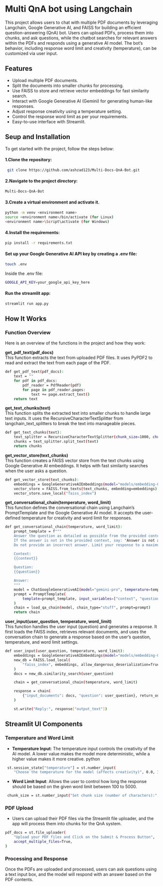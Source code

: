 
# Multi QnA bot using Langchain

This project allows users to chat with multiple PDF documents by leveraging Langchain, Google Generative AI, and FAISS for building an efficient question-answering (QnA) bot. Users can upload PDFs, process them into chunks, and ask questions, while the chatbot searches for relevant answers within the PDFs and responds using a generative AI model. The bot’s behavior, including response word limit and creativity (temperature), can be customized via user input.
## Features

- Upload multiple PDF documents.
- Split the documents into smaller chunks for processing.
- Use FAISS to store and retrieve vector embeddings for fast similarity search.
- Interact with Google Generative AI (Gemini) for generating human-like responses.
- Adjust response creativity using a temperature setting.
- Control the response word limit as per your requirements.
- Easy-to-use interface with Streamlit.


## Seup and Installation
To get started with the project, follow the steps below:

#### 1.Clone the repository:


```bash
 git clone https://github.com/ashzad123/Multi-Docs-QnA-Bot.git
 ```


#### 2.Navigate to the project directory:
```bash
Multi-Docs-QnA-Bot
```
#### 3.Create a virtual environment and activate it.
```bash
python -m venv <environment name>
source <environment name>/bin/activate (for Linux)
<environment name>\Script\activate (for Windows)
```
#### 4.Install the requirements:
```bash
pip install -r requirements.txt
```

#### Set up your Google Generative AI API key by creating a .env file:

```bash 
touch .env
```
Inside the .env file:
```bash
GOOGLE_API_KEY=your_google_api_key_here
```

#### Run the streamlit app:
```bash 
streamlit run app.py
```

## How It Works

### Function Overview

Here is an overview of the functions in the project and how they work:

**get_pdf_text(pdf_docs)**   
This function extracts the text from uploaded PDF files. It uses PyPDF2 to read and extract the text from each page of the PDF.

```bash
def get_pdf_text(pdf_docs):
    text = ""
    for pdf in pdf_docs:
        pdf_reader = PdfReader(pdf)
        for page in pdf_reader.pages:
            text += page.extract_text()
    return text

```
**get_text_chunks(text)**   
This function splits the extracted text into smaller chunks to handle large text inputs. It uses the RecursiveCharacterTextSplitter from langchain_text_splitters to break the text into manageable pieces.

```bash
def get_text_chunks(text):
    text_splitter = RecursiveCharacterTextSplitter(chunk_size=1000, chunk_overlap=100)
    chunks = text_splitter.split_text(text)
    return chunks


```
**get_vector_store(text_chunks)**   
This function creates a FAISS vector store from the text chunks using Google Generative AI embeddings. It helps with fast similarity searches when the user asks a question.

```bash
def get_vector_store(text_chunks):
    embeddings = GoogleGenerativeAIEmbeddings(model="models/embedding-001")
    vector_store = FAISS.from_texts(text_chunks, embedding=embeddings)
    vector_store.save_local("faiss_index")


```
**get_conversational_chain(temperature, word_limit)**   
This function defines the conversational chain using Langchain’s PromptTemplate and the Google Generative AI model. It accepts the user-defined temperature for creativity and word limit for responses.

```bash
def get_conversational_chain(temperature, word_limit):
    prompt_template = f"""
    Answer the question as detailed as possible from the provided context. 
    If the answer is not in the provided context, say: "Answer is not available in the context." 
    Do not provide an incorrect answer. Limit your response to a maximum of {word_limit} words.

    Context:
    {{context}}
    
    Question:
    {{question}}

    Answer:
    """
    model = ChatGoogleGenerativeAI(model="gemini-pro", temperature=temperature)
    prompt = PromptTemplate(
        template=prompt_template, input_variables=["context", "question"]
    )
    chain = load_qa_chain(model, chain_type="stuff", prompt=prompt)
    return chain


```
**user_input(user_question, temperature, word_limit)**   
This function handles the user input (question) and generates a response. It first loads the FAISS index, retrieves relevant documents, and uses the conversation chain to generate a response based on the user’s question, temperature, and word limit settings.

```bash
def user_input(user_question, temperature, word_limit):
    embeddings = GoogleGenerativeAIEmbeddings(model="models/embedding-001")
    new_db = FAISS.load_local(
        "faiss_index", embeddings, allow_dangerous_deserialization=True
    )
    docs = new_db.similarity_search(user_question)

    chain = get_conversational_chain(temperature, word_limit)

    response = chain(
        {"input_documents": docs, "question": user_question}, return_only_outputs=True
    )

    st.write("Reply:", response["output_text"])
```
## Streamlit UI Components
### Temperature and Word Limit

- **Temperature Input**: The temperature input controls the creativity of the AI model. A lower value makes the model more deterministic, while a higher value makes it more creative.
python

```bash
 st.session_state["temperature"] = st.number_input(
    "Choose the temperature for the model (affects creativity)", 0.0, 1.0, 0.3 )
```
- **Word Limit Input**: Allows the user to control how long the response should be based on the given word limit between 100 to 5000.
```bash
 chunk_size = st.number_input("Set chunk size (number of characters):", min_value=100, max_value=5000, value=1000, step=100)
```

### PDF Upload
- Users can upload their PDF files via the Streamlit file uploader, and the app will process them into chunks for the QnA system.
```bash
pdf_docs = st.file_uploader(
    "Upload your PDF files and Click on the Submit & Process Button",
    accept_multiple_files=True,
)
```

### Processing and Response
Once the PDFs are uploaded and processed, users can ask questions using a text input box, and the model will respond with an answer based on the PDF contents.



